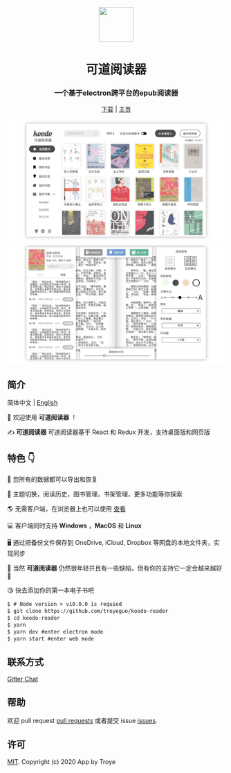 <div align="center">
  <a href="https://koodo.102410.xyz">
    <img src="assets/icon.ico"  width="80px" height="80px">
  </a>
  <h1 align="center">
    可道阅读器
  </h1>
  <h3 align="center">
    一个基于electron跨平台的epub阅读器
  </h3>

[下载](https://github.com/troyeguo/koodo-reader/releases) | [主页](https://github.com/troyeguo/koodo-reader/)

  <!-- <a href="https://github.com/getgridea/gridea/releases/latest">
    <img src="https://img.shields.io/github/release/getgridea/gridea.svg?style=flat-square" alt="">
  </a>

  <a href="https://github.com/getgridea/gridea/blob/master/LICENSE">
    <img src="https://img.shields.io/github/license/getgridea/gridea.svg?style=flat-square" alt="">
  </a>
  
  <a href="https://github.com/getgridea/gridea/releases/latest">
    <img alt="GitHub All Releases" src="https://img.shields.io/github/downloads/getgridea/gridea/total.svg?color=%2312b886&style=flat-square">
  </a> -->

</div>

<div align="center">
  <img src="/screenshot/manager.jpg" >
  <br/>
  <img src="/screenshot/reader.jpg" >
</div>

## 简介

简体中文 | [English](https://github.com/troyeguo/koodo-reader/blob/master/README.md)

<!-- **[CHANGELOG](https://github.com/getgridea/gridea/blob/master/CHANGELOG.md)** -->

👏 欢迎使用 **可道阅读器** ！

✍️ **可道阅读器** 可道阅读器基于 React 和 Redux 开发，支持桌面版和网页版

## 特色 👇

📝 您所有的数据都可以导出和恢复

🌉 主题切换，阅读历史，图书管理，书架管理，更多功能等你探索

🌎 无需客户端，在浏览器上也可以使用 [查看](http://reader.102410.xyz)

💻 客户端同时支持 **Windows** ，**MacOS** 和 **Linux**

🖥 通过把备份文件保存到 OneDrive, iCloud, Dropbox 等网盘的本地文件夹，实现同步

🌱 当然 **可道阅读器** 仍然很年轻并且有一些缺陷，但有你的支持它一定会越来越好 🏃

😘 快去添加你的第一本电子书吧

<!-- ## Development

If you want to contribute code, please check the [Contribution Guide](https://github.com/getgridea/gridea/wiki/%E8%B4%A1%E7%8C%AE%E6%8C%87%E5%8D%97) in advance. -->

```shell
$ # Node version > v10.0.0 is requied
$ git clone https://github.com/troyeguo/koodo-reader
$ cd koodo-reader
$ yarn
$ yarn dev #enter electron mode
$ yarn start #enter web mode
```

## 联系方式

[Gitter Chat](https://gitter.im/koodo-reader/community?utm_source=share-link&utm_medium=link&utm_campaign=share-link)

<!-- ## Example Screenshots

<div align="center">
  <img src="./files/themes.png">
</div> -->

## 帮助

欢迎 pull request [pull requests](https://github.com/troyeguo/koodo-reader/pulls) 或者提交 issue [issues](https://github.com/troyeguo/koodo-reader/issues).

<!-- ## Donation -->

<div>
  <!-- <img src="./files/wechat.png" width="240px"> -->
</div>

## 许可

[MIT](https://github.com/troyeguo/koodo-reader/blob/master/LICENSE). Copyright (c) 2020 App by Troye
